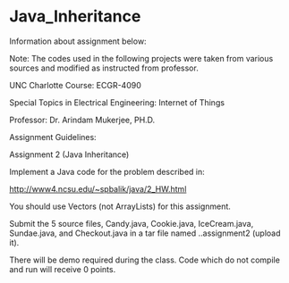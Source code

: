 # Java_Inheritance
Information about assignment below:

Note: The codes used in the following projects were taken from various sources and modified as instructed from professor.

UNC Charlotte Course: ECGR-4090 

Special Topics in Electrical Engineering: Internet of Things 

Professor: Dr. Arindam Mukerjee, PH.D.

Assignment Guidelines:

Assignment 2 (Java Inheritance)

Implement a Java code for the problem described in:

http://www4.ncsu.edu/~spbalik/java/2_HW.html

You should use Vectors (not ArrayLists) for this assignment. 

Submit the 5 source files, Candy.java, Cookie.java, IceCream.java, Sundae.java, and Checkout.java in a tar file named <firstname>.<lastname>.assignment2 (upload it).

There will be demo required during the class. Code which do not compile and run will receive 0 points.

